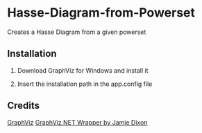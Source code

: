 # Hasse-Diagram-from-Powerset
Creates a Hasse Diagram from a given powerset
## Installation
1. Download GraphViz for Windows and install it

2. Insert the installation path in the app.config file

## Credits
[GraphViz](http://www.graphviz.org/)
[GraphViz.NET Wrapper by Jamie Dixon](https://github.com/JamieDixon/GraphViz-C-Sharp-Wrapper)


